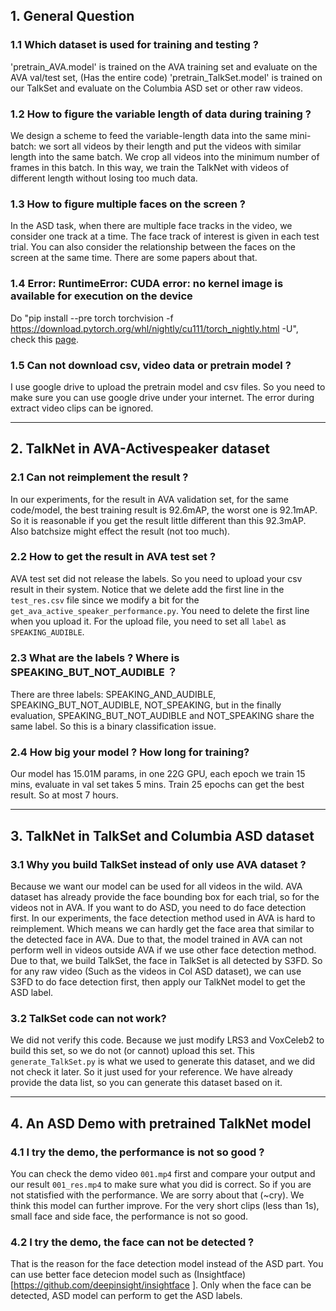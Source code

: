 ## 1. General Question

### 1.1 Which dataset is used for training and testing ?
'pretrain_AVA.model' is trained on the AVA training set and evaluate on the AVA val/test set, (Has the entire code)
'pretrain_TalkSet.model' is trained on our TalkSet and evaluate on the Columbia ASD set or other raw videos.

### 1.2 How to figure the variable length of data during training ?
We design a scheme to feed the variable-length data into the same mini-batch: we sort all videos by their length and put the videos with similar length into the same batch. We crop all videos into the minimum number of frames in this batch. In this way, we train the TalkNet with videos of different length without losing too much data. 

### 1.3 How to figure multiple faces on the screen ?
In the ASD task, when there are multiple face tracks in the video, we consider one track at a time. The face track of interest is given in each test trial. You can also consider the relationship between the faces on the screen at the same time. There are some papers about that.
### 1.4 Error: RuntimeError: CUDA error: no kernel image is available for execution on the device
Do "pip install --pre torch torchvision -f https://download.pytorch.org/whl/nightly/cu111/torch_nightly.html -U", check this [page](https://github.com/pytorch/pytorch/issues/31285#issuecomment-739139454).

### 1.5 Can not download csv, video data or pretrain model ?
I use google drive to upload the pretrain model and csv files. So you need to make sure you can use google drive under your internet. The error during extract video clips can be ignored.

***

## 2. TalkNet in AVA-Activespeaker dataset

### 2.1 Can not reimplement the result ?
In our experiments, for the result in AVA validation set, for the same code/model, the best training result is 92.6mAP, the worst one is 92.1mAP. So it is reasonable if you get the result little different than this 92.3mAP. Also batchsize might effect the result (not too much).

### 2.2 How to get the result in AVA test set ?
AVA test set did not release the labels. So you need to upload your csv result in their system. Notice that we delete add the first line in the `test_res.csv` file since we modify a bit for the `get_ava_active_speaker_performance.py`. You need to delete the first line when you upload it. For the upload file, you need to set all `label` as `SPEAKING_AUDIBLE`.

### 2.3 What are the labels ? Where is SPEAKING_BUT_NOT_AUDIBLE ？
There are three labels: SPEAKING_AND_AUDIBLE, SPEAKING_BUT_NOT_AUDIBLE, NOT_SPEAKING, but in the finally evaluation, SPEAKING_BUT_NOT_AUDIBLE and NOT_SPEAKING share the same label. So this is a binary classification issue. 

### 2.4 How big your model ? How long for training?
Our model has 15.01M params, in one 22G GPU, each epoch we train 15 mins, evaluate in val set takes 5 mins. Train 25 epochs can get the best result. So at most 7 hours.

***

## 3. TalkNet in TalkSet and Columbia ASD dataset

### 3.1 Why you build TalkSet instead of only use AVA dataset ?
Because we want our model can be used for all videos in the wild. AVA dataset has already provide the face bounding box for each trial, so for the videos not in AVA. If you want to do ASD, you need to do face detection first. In our experiments, the face detection method used in AVA is hard to reimplement. Which means we can hardly get the face area that similar to the detected face in AVA. Due to that, the model trained in AVA can not perform well in videos outside AVA if we use other face detection method.
Due to that, we build TalkSet, the face in TalkSet is all detected by S3FD. So for any raw video (Such as the videos in Col ASD dataset), we can use S3FD to do face detection first, then apply our TalkNet model to get the ASD label.

### 3.2 TalkSet code can not work?
We did not verify this code. Because we just modify LRS3 and VoxCeleb2 to build this set, so we do not (or cannot) upload this set. This `generate_TalkSet.py` is what we used to generate this dataset, and we did not check it later. So it just used for your reference. We have already provide the data list, so you can generate this dataset based on it.

***

## 4. An ASD Demo with pretrained TalkNet model

### 4.1 I try the demo, the performance is not so good ?
You can check the demo video `001.mp4` first and compare your output and our result `001_res.mp4` to make sure what you did is correct. So if you are not statisfied with the performance. We are sorry about that (~cry). We think this model can further improve. For the very short clips (less than 1s), small face and side face, the performance is not so good. 

### 4.2 I try the demo, the face can not be detected ?
That is the reason for the face detection model instead of the ASD part. You can use better face detecion model such as (Insightface)[https://github.com/deepinsight/insightface
]. Only when the face can be detected, ASD model can perform to get the ASD labels.
